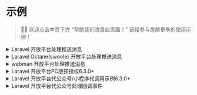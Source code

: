 # 示例

> 👏🏻 欢迎点击本页下方 "帮助我们改善此页面！" 链接参与贡献更多的使用示例！

<details>
  <summary>Laravel 开放平台处理推送消息</summary>

> 注意：对应路由需要关闭 csrf 验证。

假设你的开放平台第三方平台设置的授权事件接收 URL 为: https://easywechat.com/open-platform （其他事件推送同样会推送到这个 URL）

```php
// routes/web.php
Route::post('open-platform', function () {
    // $app 为你实例化的开放平台对象，此处省略实例化步骤
    return $app->server->serve(); // Done!
});

// 处理授权事件
Route::post('open-platform', function () {
    $server = $app->getServer();

    // 处理授权成功事件，其他事件同理
    $server->handleAuthorized(function ($message) {
        // $message 为微信推送的通知内容，不同事件不同内容，详看微信官方文档
        // 获取授权公众号 AppId： $message['AuthorizerAppid']
        // 获取 AuthCode：$message['AuthorizationCode']
        // 然后进行业务处理，如存数据库等...
    });

    return $server->serve();
});
```
</details>


<details>
    <summary>Laravel Octane(swoole) 开放平台处理推送消息</summary>

```php
// routes/web.php

use EasyWeChat\OpenPlatform\Application;

// 授权事件回调地址：http://yourdomain.com/open-platform/server
Route::post('open-platform/server', function () {
        $config = config('wechatv6.open_platform');
        $app = new Application($config);

        // 兼容octane
        $app->setRequestFromSymfonyRequest(request());

        $server = $app->getServer();
        return $server->serve();
});
```
</details>

<details>
    <summary>webman 开放平台处理推送消息</summary>

```php
namespace app\controller;

use EasyWeChat\OpenPlatform\Application;
use support\Request;
use Symfony\Component\HttpFoundation\HeaderBag;
use Symfony\Component\HttpFoundation\Request as SymfonyRequest;

// 授权事件回调地址：http://yourdomain.com/openPlatform/server

class OpenPlatform
{
    public function server(Request $request)
    {
        $config = config('wechatv6.open_platform');
        $app = new Application($config);
        $symfony_request = new SymfonyRequest($request->get(), $request->post(), [], $request->cookie(), [], [], $request->rawBody());
        $symfony_request->headers = new HeaderBag($request->header());
        $app->setRequestFromSymfonyRequest($symfony_request);
        $server = $app->getServer();
        $response = $server->serve();
        return $response->getBody()->getContents();
    }
}
```
</details>


<details>
  <summary>Laravel 开放平台PC版预授权<version-tag>6.3.0+</version-tag></summary>

官方文档： https://developers.weixin.qq.com/doc/oplatform/Third-party_Platforms/2.0/api/Before_Develop/Authorization_Process_Technical_Description.html

用例：

```php
// routes/web.php

// 授权落地页
Route::any('open-platform/auth', function(){
        $auth_code = request()->get('auth_code');
        // 完成授权写入数据库的逻辑省略。。。
})->name('open_platform.auth');

// 授权跳转页
Route::any('open-platform/preauth', function(){
      // $app 为你实例化的开放平台对象，此处省略实例化步骤
      $options=[
            //1 表示手机端仅展示公众号；2 表示仅展示小程序，3 表示公众号和小程序都展示。如果为未指定，则默认小程序和公众号都展示。
            // 'auth_type' => '',

            // 指定的权限集id列表，如果不指定，则默认拉取当前第三方账号已经全网发布的权限集列表。
            // 'category_id_list' => '',
      ];

      $url = $app->createPreAuthorizationUrl(route('open_platform.auth'), $options);

      return response("<script>window.location.href='$url';</script>")->header('Content-Type', 'text/html');
});
```

</details>

<details>
  <summary>Laravel 开放平台代公众号/小程序代调用示例<version-tag>6.3.0+</version-tag></summary>

路由配置：

```php
// routes/web.php
// 例如：https://yourdomain.com/open-platform/miniapp/get-phone-number/wx123212312313abc

Route::any('open-platform/miniapp/get-phone-number/{appid}', 'OpenPlatformController@getPhoneNumber');
Route::any('open-platform/officialAccount/get-user-list/{appid}', 'OpenPlatformController@getUsers');
```

对应控制器：`app/Http/Controllers/OpenPlatformController`：

```php
use App\Http\Controllers\Controller;

class OpenPlatformController extends Controller
{
    public function mini(string $appid): \EasyWeChat\MiniApp\Application
    {
        $refreshToken = '授权后在缓存或数据库获取';

        // $app 为你实例化的开放平台对象，此处省略实例化步骤
        return $app->getMiniAppWithRefreshToken($appid, $refreshToken);
    }

    public function officialAccount(string $appid): \EasyWeChat\OfficialAccount\Application
    {
        $refreshToken = '授权后在缓存或数据库获取';

        // $app 为你实例化的开放平台对象，此处省略实例化步骤
        return $app->getOfficialAccountWithRefreshToken($appid, $refreshToken);
    }

    public function getUsers(string $appid)
    {
        return $this->officialAccount($appid)
                    ->getClient()
                    ->get('cgi-bin/users/list')
                    ->toArray();
    }

    public function getPhoneNumber(string $appid)
    {
        $data = [
          'code' => (string) request()->get('code'),
        ];

        return $this->mini($appid)
                    ->getClient()
                    ->postJson('wxa/business/getuserphonenumber', $data)
                    ->toArray();
    }
}
```

</details>

<details>
  <summary>Laravel 开放平台代公众号处理回调事件</summary>

```php
// 代公众号处理回调事件
Route::any('callback/{appid}', function ($appId) {
    // $app 为你实例化的开放平台对象，此处省略实例化步骤
    // $refreshToken 为授权后你缓存或数据库中的 authorizer_refresh_token，此处省略获取步骤

    $refreshToken = '你已缓存或数据库中的 authorizer_refresh_token';

    $server = $app->getOfficialAccountWithRefreshToken($appId, $refreshToken)->getServer();

    $server->addMessageListener('text', function ($message) {
        return sprintf("你对 overtrue 说：“%s”", $message->Content);
    });

    return $server->serve();
});
```

</details>

<!--
<details>
    <summary>标题</summary>
内容
</details>
-->
